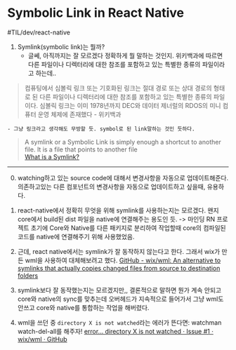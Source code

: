 # Symbolic Link in React Native 
#TIL/dev/react-native

1. Symlink(symbolic link)는 뭘까? 
	- 글쎄, 아직까지는 잘 모르겠다 정확하게 뭘 말하는 것인지. 위키백과에 따르면 다른 파일이나 디렉터리에 대한 참조를 포함하고 있는 특별한 종류의 파일이라고 하는데.. 

> 컴퓨팅에서 심볼릭 링크 또는 기호화된 링크는 절대 경로 또는 상대 경로의 형태로 된 다른 파일이나 디렉터리에 대한 참조를 포함하고 있는 특별한 종류의 파일이다. 심볼릭 링크는 이미 1978년까지 DEC와 데이터 제너럴의 RDOS의 미니 컴퓨터 운영 체제에 존재했다 - 위키백과   

	- 그냥 링크라고 생각해도 무방할 듯. symbol로 된 link말하는 것인 듯하다. 
> A symlink or a Symbolic Link is simply enough a shortcut to another file. It is a file that points to another file  
[What is a Symlink?](https://devdojo.com/tutorials/what-is-a-symlink)

- - - -
0. watching하고 있는 source code에 대해서 변경사항을 자동으로 업데이트해준다. 의존하고있는 다른 컴포넌트의 변경사항을 자동으로 업데이트하고 싶을때, 유용하다. 

1. react-native에서 정확히 무엇을 위해 symlink를 사용하는지는 모르겠다. 왠지 core에서 build된 dist 파일을 native에 연결해주는 용도인 듯. 
-> 마인딩 RN 프로젝트 초기에 Core와 Native를 다른 패키지로 분리하여 작업할때 core의 컴파일된 코드를 native에 연결해주기 위해 사용했었음. 


2. 근데, react native에서는 symlink가 잘 동작하지 않는다고 한다. 그래서 wix가 만든 wml을 사용하여 대체해보려고 했다. 
[GitHub - wix/wml: An alternative to symlinks that actually copies changed files from source to destination folders](https://github.com/wix/wml)

3. symlink보다 잘 동작했는지는 모르겠지만,, 결론적으로  말하면 뭔가 계속 안되고 core와 native의 sync를 맞추는데 오버헤드가 지속적으로 들어가서 그냥 wml도 안쓰고 core와 native를 통합하는 작업을 해버렸다. 


4. wml을 쓰던 중 `directory X is not watched`라는 에러가 뜬다면: watchman watch-del-all를 해주자!
[error… directory X is not watched · Issue #1 · wix/wml · GitHub](https://github.com/wix/wml/issues/1)
